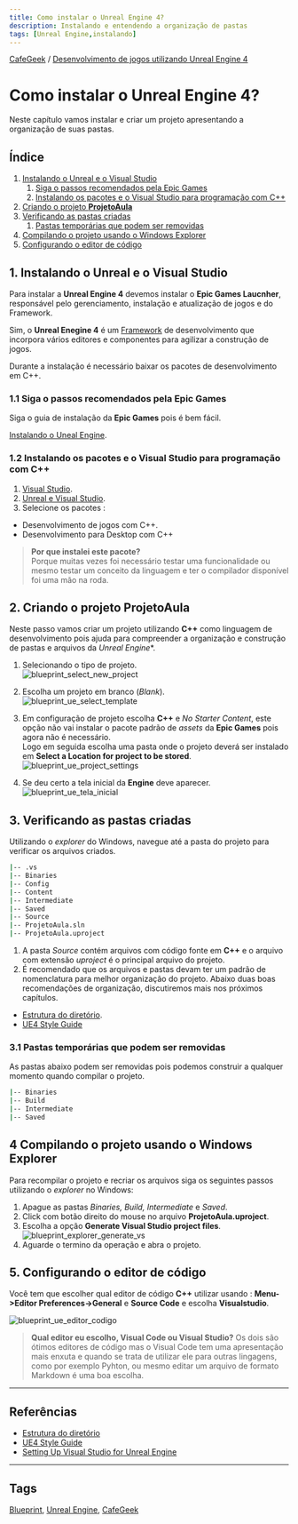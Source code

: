 ```yaml
---
title: Como instalar o Unreal Engine 4?
description: Instalando e entendendo a organização de pastas 
tags: [Unreal Engine,instalando]
---
```


[CafeGeek](https://myerco.github.io/unreal-engine)  / [Desenvolvimento de jogos utilizando Unreal Engine 4](https://myerco.github.io/CafeGeek/ue4_blueprint/index.html)
# Como instalar o Unreal Engine 4?
Neste capítulo vamos instalar e criar um projeto apresentando a organização de suas pastas.

## Índice
1. [Instalando o Unreal e o Visual Studio](#1)
    1. [Siga o passos recomendados pela Epic Games](#11)
    1. [Instalando os pacotes e o Visual Studio para programação com C++](#12)    
1. [Criando o projeto **ProjetoAula**](#2)
1. [Verificando as pastas criadas](#3)
    1. [Pastas temporárias que podem ser removidas](#31)
1. [Compilando o projeto usando o Windows Explorer](#4)    
1. [Configurando o editor de código](#5)

<a name="1"></a>
## 1. Instalando o Unreal e o Visual Studio
Para instalar a **Unreal Engine 4** devemos instalar o **Epic Games Laucnher**, responsável pelo gerenciamento, instalação e atualização de jogos e do Framework.

Sim, o **Unreal Enegine 4** é um [Framework](https://pt.wikipedia.org/wiki/Framework) de desenvolvimento que incorpora vários editores e componentes para agilizar a construção de jogos.

Durante a instalação é necessário baixar os pacotes de desenvolvimento em C++.

<a name="11"></a>
### 1.1 Siga o passos recomendados pela Epic Games
Siga o guia de instalação da **Epic Games** pois é bem fácil.   

[Instalando o Uneal Engine](https://docs.unrealengine.com/en-US/GettingStarted/Installation/index.html).

<a name="12"></a>
### 1.2 Instalando os pacotes e o Visual Studio para programação com C++
1. [Visual Studio](https://visualstudio.microsoft.com/pt-br/?rr=https%3A%2F%2Fwww.google.com%2F).
1. [Unreal e Visual Studio](https://docs.unrealengine.com/en-US/Programming/Development/VisualStudioSetup/index.html).
1. Selecione os pacotes :
  - Desenvolvimento de jogos com C++.
  - Desenvolvimento para Desktop com C++   
  > **Por que instalei este pacote?**    
  Porque muitas vezes foi necessário testar uma funcionalidade ou mesmo testar um conceito da linguagem e ter o compilador disponível foi uma mão na roda.

<a name="2"></a>
## 2. Criando o projeto ProjetoAula
Neste passo vamos criar um projeto utilizando **C++** como linguagem de desenvolvimento pois ajuda para compreender a organização e construção de pastas e arquivos da *Unreal Engine**.  

1. Selecionando o tipo de projeto.    
![blueprint_select_new_project](https://myerco.github.io/CafeGeek/imagens/projeto/blueprint_ue_select_new_project.jpg)

1. Escolha um projeto em branco (*Blank*).  
 ![blueprint_ue_select_template](https://myerco.github.io/CafeGeek/imagens/projeto/blueprint_ue_select_template.jpg)

1. Em configuração de projeto escolha **C++** e *No Starter Content*, este opção não vai instalar o pacote padrão de *assets* da **Epic Games** pois agora não é necessário.    
Logo em seguida escolha uma pasta onde o projeto deverá ser instalado em **Select a Location for project to be stored**.       
![blueprint_ue_project_settings](https://myerco.github.io/CafeGeek/imagens/projeto/blueprint_ue_project_settings.jpg)

1. Se deu certo a tela inicial da **Engine** deve aparecer.  
![blueprint_ue_tela_inicial](https://myerco.github.io/CafeGeek/imagens/projeto/blueprint_ue_tela_inicial.jpg)

<a name="3"></a>
## 3. Verificando as pastas criadas
Utilizando o *explorer* do Windows, navegue até a pasta do projeto para verificar os arquivos criados.

```bash
|-- .vs
|-- Binaries
|-- Config
|-- Content
|-- Intermediate
|-- Saved
|-- Source
|-- ProjetoAula.sln
|-- ProjetoAula.uproject
```
1. A pasta *Source* contém arquivos com código
fonte em **C++** e o arquivo com extensão *uproject* é o principal arquivo do projeto.    
1. É recomendado que os arquivos e pastas devam ter um padrão de nomenclatura para melhor organização do projeto.
  Abaixo duas boas recomendações de organização, discutiremos mais nos próximos capítulos.    
  - [Estrutura do diretório](https://docs.unrealengine.com/en-US/Engine/Basics/DirectoryStructure/index.html).
  - [UE4 Style Guide](https://github.com/Allar/ue4-style-guide/blob/master/README.md#unreal-engine-4-linter-plugin)

<a name="31"></a>
### 3.1 Pastas temporárias que podem ser removidas
As pastas abaixo podem ser removidas pois podemos construir a qualquer momento quando compilar o projeto.
```bash
|-- Binaries
|-- Build
|-- Intermediate
|-- Saved
```
<a name="4"></a>
## 4 Compilando o projeto usando o Windows Explorer
Para recompilar o projeto e recriar os arquivos siga os seguintes passos utilizando o *explorer* no Windows:
1. Apague as pastas *Binaries, Build, Intermediate* e *Saved*.
1. Click com botão direito do mouse no arquivo **ProjetoAula.uproject**.
1. Escolha a opção **Generate Visual Studio project files**.  
![blueprint_explorer_generate_vs](https://myerco.github.io/CafeGeek/imagens/projeto/blueprint_explorer_generate_vs.jpg)
1. Aguarde o termino da operação e abra o projeto.

<a name="5"></a>
## 5. Configurando o editor de código
Você tem que escolher qual editor de código **C++** utilizar usando :
**Menu->Editor Preferences->General** e **Source Code** e escolha **Visualstudio**.

![blueprint_ue_editor_codigo](https://myerco.github.io/CafeGeek//imagens/projeto/blueprint_ue_editor_codigo.jpg)

>**Qual editor eu escolho, Visual Code ou Visual Studio?**
Os dois são ótimos editores de código mas o Visual Code tem uma apresentação mais enxuta e quando se trata de utilizar ele para outras lingagens, como por exemplo Pyhton, ou mesmo editar um arquivo de formato Markdown é uma boa escolha.

***
## Referências

- [Estrutura do diretório](https://docs.unrealengine.com/en-US/Engine/Basics/DirectoryStructure/index.html)  
- [UE4 Style Guide](https://github.com/Allar/ue4-style-guide/blob/master/README.md#unreal-engine-4-linter-plugin)
- [Setting Up Visual Studio for Unreal Engine](https://docs.unrealengine.com/en-US/Programming/Development/VisualStudioSetup/index.html)

***
## Tags
[Blueprint](https://myerco.github.io/CafeGeek/ue4_blueprint/blueprint.html), [Unreal Engine](https://myerco.github.io/CafeGeek/ue4_blueprint/index.html), [CafeGeek](https://myerco.github.io/CafeGeek/)
